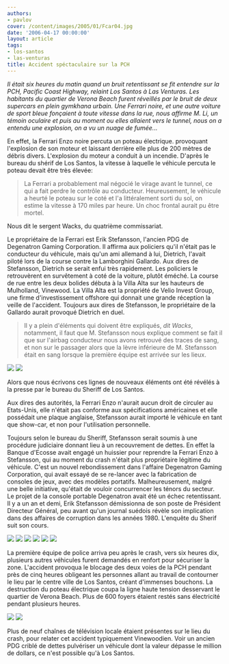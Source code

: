 ```yaml
---
authors:
- pavlov
cover: /content/images/2005/01/Fcar04.jpg
date: '2006-04-17 00:00:00'
layout: article
tags:
- los-santos
- las-venturas
title: Accident spéctaculaire sur la PCH
---
```



_Il était six heures du matin quand un bruit retentissant se fit entendre sur la PCH, Pacific Coast Highway, relaint Los Santos à Las Venturas. Les habitants du quartier de Verona Beach furent réveillés par le bruit de deux supercars en plein gymkhana urbain. Une Ferrari noire, et une autre voiture de sport bleue fonçaient à toute vitesse dans la rue, nous affirme M. Li, un témoin oculaire et puis au moment ou elles allaient vers le tunnel, nous on a entendu une explosion, on a vu un nuage de fumée..._

En effet, la Ferrari Enzo noire percuta un poteau électrique. provoquant l'explosion de son moteur et laissant derrière elle plus de 200 mètres de débris divers. L'explosion du moteur a conduit à un incendie. D'après le bureau du shérif de Los Santos, la vitesse à laquelle le véhicule percuta le poteau devait être très élevée:

> La Ferrari a probablement mal négocié le virage avant le tunnel, ce qui a fait perdre le contrôle au conducteur. Heureusement, le véhicule a heurté le poteau sur le coté et l'a littéralement sorti du sol, on estime la vitesse à 170 miles par heure. Un choc frontal aurait pu être mortel.

Nous dit le sergent Wacks, du quatrième commissariat.

Le&nbsp;propriétaire de la Ferrari est Erik Stefansson, l'ancien PDG de Degenatron Gaming Corporation. Il affirma aux policiers qu'il n'était pas le conducteur du véhicule, mais qu'un ami allemand à lui, Dietrich, l'avait piloté lors de la course contre la Lamborghini Gallardo. Aux dires de Stefansson, Dietrich se serait enfui très rapidement. Les policiers&nbsp;le retrouvèrent&nbsp;en survêtement à coté de la voiture, plutôt éméché. La course de rue entre les deux bolides&nbsp;débuta à la Villa Alta sur les hauteurs de Mulholland, Vinewood. La Villa Alta est la propriété de Velio Invest Group, une firme d'investissement offshore qui donnait une grande réception la veille de l'accident. Toujours aux dires de Stefansson, le propriétaire de la Gallardo aurait provoqué Dietrich en duel.

> Il y a plein d'éléments qui doivent être expliqués, _dit Wacks_, notamment, il faut que M. Stefansson nous explique comment se fait il que sur l'airbag conducteur nous avons retrouvé des traces de sang, et non sur le passager alors que la lèvre inférieure de M. Stefansson était en sang lorsque la première équipe est arrivée sur les lieux.

![](/content/images/2005/01/Fcar02.jpg)
![](/content/images/2005/01/Fcar01.jpg)

Alors que nous écrivons ces lignes de nouveaux éléments ont été révélés à la presse par le bureau du Sheriff de Los Santos.

Aux dires des autorités, la Ferrari Enzo n'aurait aucun droit de circuler au Etats-Unis, elle n'était pas conforme aux spécifications américaines et elle possédait une plaque anglaise, Stefansson aurait importé le véhicule en tant que show-car, et non pour l'utilisation personnelle.

Toujours selon le bureau du Sheriff, Stefansson serait soumis à une procédure judiciaire donnant lieu à un recouvrement de dettes. En effet la Banque d'Ecosse avait engagé un huissier pour reprendre la Ferrari Enzo à Stefansson, qui au moment du crash n'était plus propriétaire légitime du véhicule. C'est un nouvel rebondissement dans l'affaire Degenatron Gaming Corporation, qui avait essayé de se re-lancer avec la fabrication de consoles de jeux, avec des modèles portatifs. Malheureusement, malgré une belle initiative, qu'était de vouloir concurrencer les ténors du secteur. Le projet de la console portable Degenatron avait été un échec retentissant. Il y a un an et demi, Erik Stefansson démissionna de son poste de Président Directeur Général, peu avant qu'un journal suédois révèle son implication dans des affaires de corruption dans les années 1980. L'enquête du Sherif suit son cours.

![](/content/images/2005/01/Fcar03.jpg)
![](/content/images/2005/01/Fcar04.jpg)
![](/content/images/2005/01/Fcar05.jpg)
![](/content/images/2005/01/Fcar06.jpg)
![](/content/images/2005/01/Fcar07.jpg)
![](/content/images/2005/01/Fcar08.jpg)

La première équipe de police arriva peu après le crash, vers six heures dix, plusieurs autres véhicules furent demandés en renfort pour sécuriser la zone. L'accident provoqua le blocage des deux voies de la PCH pendant près de cinq heures obligeant les personnes allant au travail de contourner le lieu par le centre ville de Los Santos, créant d'immenses bouchons. La destruction du poteau électrique coupa la ligne haute tension desservant le quartier de Verona Beach. Plus de 600 foyers étaient restés sans électricité pendant plusieurs heures.

![](/content/images/2005/01/Fcar09.jpg)
![](/content/images/2005/01/Fcar10.jpg)

Plus de neuf chaînes de télévision locale étaient présentes sur le lieu du crash, pour relater cet accident typiquement Vinewoodien. Voir un ancien PDG criblé de dettes pulvériser un véhicule dont la valeur dépasse le million de dollars, ce n'est possible qu'à Los Santos.